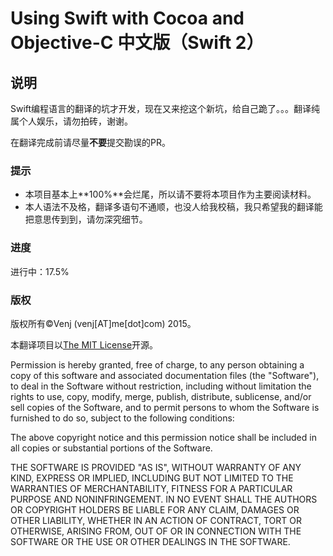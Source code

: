 # Using Swift with Cocoa and Objective-C 中文版（Swift 2）

## 说明

Swift编程语言的翻译的坑才开发，现在又来挖这个新坑，给自己跪了。。。翻译纯属个人娱乐，请勿拍砖，谢谢。

在翻译完成前请尽量**不要**提交勘误的PR。

### 提示

- 本项目基本上**100%**会烂尾，所以请不要将本项目作为主要阅读材料。
- 本人语法不及格，翻译多语句不通顺，也没人给我校稿，我只希望我的翻译能把意思传到到，请勿深究细节。

### 进度

进行中：17.5%

### 版权

版权所有©️Venj (venj[AT]me[dot]com) 2015。 

本翻译项目以[The MIT License](http://opensource.org/licenses/MIT)开源。

Permission is hereby granted, free of charge, to any person obtaining a copy of this software and associated documentation files (the "Software"), to deal in the Software without restriction, including without limitation the rights to use, copy, modify, merge, publish, distribute, sublicense, and/or sell copies of the Software, and to permit persons to whom the Software is furnished to do so, subject to the following conditions:

The above copyright notice and this permission notice shall be included in all copies or substantial portions of the Software.

THE SOFTWARE IS PROVIDED "AS IS", WITHOUT WARRANTY OF ANY KIND, EXPRESS OR IMPLIED, INCLUDING BUT NOT LIMITED TO THE WARRANTIES OF MERCHANTABILITY, FITNESS FOR A PARTICULAR PURPOSE AND NONINFRINGEMENT. IN NO EVENT SHALL THE AUTHORS OR COPYRIGHT HOLDERS BE LIABLE FOR ANY CLAIM, DAMAGES OR OTHER LIABILITY, WHETHER IN AN ACTION OF CONTRACT, TORT OR OTHERWISE, ARISING FROM, OUT OF OR IN CONNECTION WITH THE SOFTWARE OR THE USE OR OTHER DEALINGS IN THE SOFTWARE.

